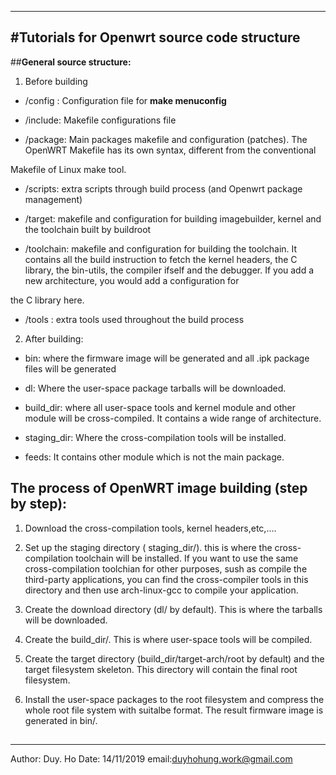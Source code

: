-----------------------------------------------------------------------------
#Tutorials for Openwrt source code structure
----------------------------------------------------------------------------
##**General source structure:**

1. Before building

 - /config : Configuration file for **make menuconfig**

 - /include: Makefile configurations file

 - /package: Main packages makefile and configuration (patches). The OpenWRT Makefile has its own syntax, different from the conventional 

Makefile of Linux make tool.

 - /scripts: extra scripts through build process (and Openwrt package management)

 - /target: makefile and configuration for building imagebuilder, kernel and the toolchain built by buildroot

 - /toolchain: makefile and configuration for building the toolchain. It contains all the build instruction to fetch the kernel headers, the C library, the bin-utils, the compiler ifself and the debugger. If you add a new architecture, you would add a configuration for 

the C library here.

 - /tools : extra tools used throughout the build process

2. After building:

 - bin: where the firmware image will be generated and all .ipk package files will be generated

 - dl: Where the user-space package tarballs will be downloaded.

 - build_dir: where all user-space tools and kernel module and other module will be cross-compiled. It contains a wide range of architecture.

 - staging_dir: Where the cross-compilation tools will be installed.

 - feeds: It contains other module which is not the main package.

## The process of OpenWRT image building (step by step):

1. Download the cross-compilation tools, kernel headers,etc,....

2. Set up the staging directory ( staging_dir/). this is where the cross-compilation toolchain will be installed. If you want to use the same cross-compilation toolchian for other purposes, sush as compile the third-party applications, you can find the cross-compiler tools in this directory and then use arch-linux-gcc to compile your application.

3. Create the download directory (dl/ by default). This is where the tarballs will be downloaded.

4. Create the build_dir/. This is where user-space tools will be compiled.

5. Create the target directory (build_dir/target-arch/root by default) and the target filesystem skeleton. This directory will contain the final root filesystem.

6. Install the user-space packages to the root filesystem and compress the whole root file system with suitalbe format. The result firmware image is generated in bin/.

##




























----------------------------------------------------------------------------------
Author: Duy. Ho
Date: 14/11/2019
email:duyhohung.work@gmail.com
